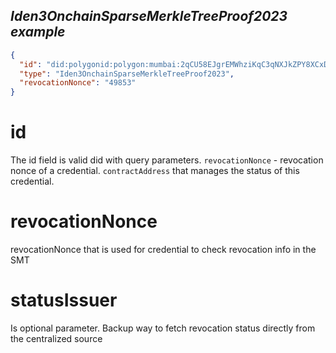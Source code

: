 <h2> <i> Iden3OnchainSparseMerkleTreeProof2023 example </i> </h2>

```json
{
  "id": "did:polygonid:polygon:mumbai:2qCU58EJgrEMWhziKqC3qNXJkZPY8XCxDSBM4mqPkM/credentialStatus?revocationNonce=49853&contractAddress=0xf3bB959314B5D1e4587e1f597ccc289216608ac5",
  "type": "Iden3OnchainSparseMerkleTreeProof2023",
  "revocationNonce": "49853"
}
```

# id

The id field is valid did with query parameters.
`revocationNonce` - revocation nonce of a credential.
`contractAddress` that manages the status of this credential.

# revocationNonce

revocationNonce that is used for credential to check revocation info in the SMT

# statusIssuer

Is optional parameter. Backup way to fetch revocation status directly from the centralized source
